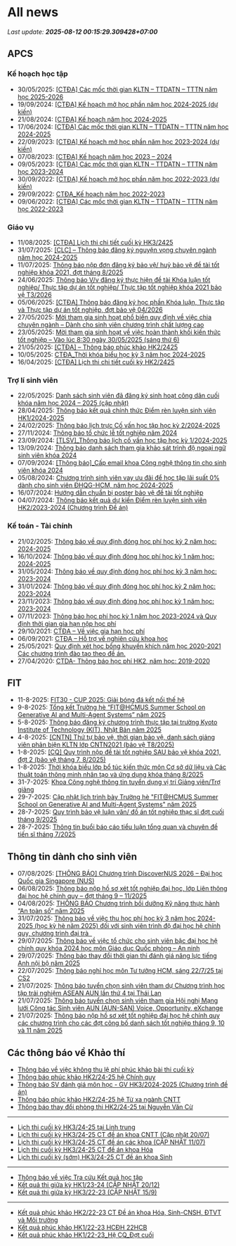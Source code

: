 # All news
_Last update: **2025-08-12 00:15:29.309428+07:00**_
## APCS
### Kế hoạch học tập
 - 30/05/2025: [[CTĐA] Các mốc thời gian KLTN – TTDATN – TTTN năm học 2025-2026](https://www.ctda.hcmus.edu.vn/vi/2025/05/ctda-cac-moc-thoi-gian-kltn-ttdatn-tttn-nam-hoc-2025-2026/)
 - 19/09/2024: [[CTĐA] Kế hoạch mở học phần năm học 2024-2025 (dự kiến)](https://www.ctda.hcmus.edu.vn/vi/2024/09/ctda-ke-hoach-mo-hoc-phan-nam-hoc-2024-2025-du-kien/)
 - 21/08/2024: [[CTĐA] Kế hoạch năm học 2024-2025](https://www.ctda.hcmus.edu.vn/vi/2024/08/ctda-ke-hoach-nam-hoc-2024-2025/)
 - 17/06/2024: [[CTĐA] Các mốc thời gian KLTN – TTDATN – TTTN năm học 2024-2025](https://www.ctda.hcmus.edu.vn/vi/2024/06/ctda-cac-moc-thoi-gian-kltn-ttdatn-tttn-nam-hoc-2024-2025/)
 - 22/09/2023: [[CTĐA] Kế hoạch mở học phần năm học 2023-2024 (dự kiến)](https://www.ctda.hcmus.edu.vn/vi/2023/09/ctda-ke-hoach-mo-hoc-phan-nam-hoc-2023-2024-du-kien/)
 - 07/08/2023: [[CTĐA] Kế hoạch năm học 2023 – 2024](https://www.ctda.hcmus.edu.vn/vi/2023/08/ctda-ke-hoach-nam-hoc-2023-2024/)
 - 09/05/2023: [[CTĐA] Các mốc thời gian KLTN – TTDATN – TTTN năm học 2023-2024](https://www.ctda.hcmus.edu.vn/vi/2023/05/ctda-cac-moc-thoi-gian-kltn-ttdatn-tttn-nam-hoc-2023-2024/)
 - 30/09/2022: [[CTĐA] Kế hoạch mở học phần năm học 2022-2023 (dự kiến)](https://www.ctda.hcmus.edu.vn/vi/2022/09/ctda-ke-hoach-mo-hoc-phan-nam-hoc-2022-2023-du-kien/)
 - 29/09/2022: [CTĐA_Kế hoạch năm học 2022-2023](https://www.ctda.hcmus.edu.vn/vi/2022/09/ctda_ke-hoach-nam-hoc-2022-2023/)
 - 09/06/2022: [[CTĐA] Các mốc thời gian KLTN – TTDATN – TTTN năm học 2022-2023](https://www.ctda.hcmus.edu.vn/vi/2022/06/ctda-cac-moc-thoi-gian-kltn-ttdatn-tttn-nam-hoc-2022-2023/)

### Giáo vụ
 - 11/08/2025: [[CTĐA] Lịch thi chi tiết cuối kỳ HK3/2425](https://www.ctda.hcmus.edu.vn/vi/2025/08/ctda-lich-thi-chi-tiet-cuoi-ky-hk3-2425/)
 - 31/07/2025: [[CLC] – Thông báo đăng ký nguyện vọng chuyên ngành năm học 2024-2025](https://www.ctda.hcmus.edu.vn/vi/2025/07/clc-thong-bao-dang-ky-nguyen-vong-chuyen-nganh-nam-hoc-2024-2025/)
 - 11/07/2025: [Thông báo nộp đơn đăng ký bảo vệ/ huỷ bảo vệ đề tài tốt nghiệp khóa 2021, đợt tháng 8/2025](https://www.ctda.hcmus.edu.vn/vi/2025/07/thong-bao-nop-don-dang-ky-bao-ve-huy-bao-ve-de-tai-tot-nghiep-khoa-2021-dot-thang-8-2025/)
 - 24/06/2025: [Thông báo V/v đăng ký thực hiện đề tài Khóa luận tốt nghiệp/ Thực tập dự án tốt nghiệp/ Thực tập tốt nghiệp khóa 2021 bảo vệ T3/2026](https://www.ctda.hcmus.edu.vn/vi/2025/06/thong-bao-v-v-dang-ky-thuc-hien-de-tai-khoa-luan-tot-nghiep-thuc-tap-du-an-tot-nghiep-thuc-tap-tot-nghiep-khoa-2021-bao-ve-t3-2026/)
 - 05/06/2025: [[CTĐA] Thông báo đăng ký học phần Khóa luận, Thực tập và Thực tập dự án tốt nghiệp, đợt bảo vệ 04/2026](https://www.ctda.hcmus.edu.vn/vi/2025/06/ctda-thong-bao-dang-ky-hoc-phan-khoa-luan-thuc-tap-va-thuc-tap-du-an-tot-nghiep-dot-bao-ve-04-2026/)
 - 27/05/2025: [Mời tham gia sinh hoạt phổ biến quy định về việc chia chuyên ngành – Dành cho sinh viên chương trình chất lượng cao](https://www.ctda.hcmus.edu.vn/vi/2025/05/moi-tham-gia-sinh-hoat-pho-bien-quy-dinh-ve-viec-chia-chuyen-nganh-danh-cho-sinh-vien-chuong-trinh-chat-luong-cao/)
 - 23/05/2025: [Mời tham gia sinh hoạt về việc hoàn thành khối kiến thức tốt nghiệp – Vào lúc 8:30 ngày 30/05/2025 (sáng thứ 6)](https://www.ctda.hcmus.edu.vn/vi/2025/05/moi-tham-gia-sinh-hoat-ve-viec-hoan-thanh-khoi-kien-thuc-tot-nghiep-vao-luc-830-ngay-30-05-2025-sang-thu-6/)
 - 21/05/2025: [[CTĐA] – Thông báo phúc khảo HK2/2425](https://www.ctda.hcmus.edu.vn/vi/2025/05/ctda-thong-bao-phuc-khao-hk2-2425/)
 - 10/05/2025: [CTĐA_Thời khóa biểu học kỳ 3 năm học 2024-2025](https://www.ctda.hcmus.edu.vn/vi/2025/05/ctda_thoi-khoa-bieu-hoc-ky-3-nam-hoc-2024-2025/)
 - 16/04/2025: [[CTĐA] Lịch thi chi tiết cuối kỳ HK2/2425](https://www.ctda.hcmus.edu.vn/vi/2025/04/ctda-lich-thi-chi-tiet-cuoi-ky-hk2-2425/)

### Trợ lí sinh viên
 - 22/05/2025: [Danh sách sinh viên đã đăng ký sinh hoạt công dân cuối khóa năm học 2024 – 2025 (cập nhật)](https://www.ctda.hcmus.edu.vn/vi/2025/05/danh-sach-sinh-vien-da-dang-ky-sinh-hoat-cong-dan-cuoi-khoa-nam-hoc-2024-2025-cap-nhat/)
 - 28/04/2025: [Thông báo kết quả chính thức Điểm rèn luyện sinh viên HK1/2024-2025](https://www.ctda.hcmus.edu.vn/vi/2025/04/thong-bao-ket-qua-chinh-thuc-diem-ren-luyen-sinh-vien-hk1-2024-2025/)
 - 24/02/2025: [Thông báo lịch trực Cố vấn học tập học kỳ 2/2024-2025](https://www.ctda.hcmus.edu.vn/vi/2025/02/thong-bao-lich-truc-co-van-hoc-tap-hoc-ky-2-2024-2025/)
 - 27/11/2024: [Thông báo tổ chức lễ tốt nghiệp năm 2024](https://www.ctda.hcmus.edu.vn/vi/2024/11/thong-bao-to-chuc-le-tot-nghiep-nam-2024/)
 - 23/09/2024: [[TLSV]_Thông báo lịch cố vấn học tập học kỳ 1/2024-2025](https://www.ctda.hcmus.edu.vn/vi/2024/09/tlsv_thong-bao-lich-co-van-hoc-tap-hoc-ky-1-2024-2025/)
 - 13/09/2024: [Thông báo danh sách tham gia khảo sát trình độ ngoại ngữ sinh viên khóa 2024](https://www.ctda.hcmus.edu.vn/vi/2024/09/thong-bao-danh-sach-tham-gia-khao-sat-trinh-do-ngoai-ngu-sinh-vien-khoa-2024/)
 - 07/09/2024: [[Thông báo]_Cấp email khoa Công nghệ thông tin cho sinh viên khóa 2024](https://www.ctda.hcmus.edu.vn/vi/2024/09/thong-bao_cap-email-khoa-cong-nghe-thong-tin-cho-sinh-vien-khoa-2024/)
 - 05/08/2024: [Chương trình sinh viên vay ưu đãi để học tập lãi suất 0% dành cho sinh viên ĐHQG-HCM, năm học 2024-2025](https://www.ctda.hcmus.edu.vn/vi/2024/08/chuong-trinh-sinh-vien-vay-uu-dai-de-hoc-tap-lai-suat-0-danh-cho-sinh-vien-dhqg-hcm-nam-hoc-2024-2025/)
 - 16/07/2024: [Hướng dẫn chuẩn bị poster bảo vệ đề tài tốt nghiệp](https://www.ctda.hcmus.edu.vn/vi/2024/07/huong-dan-chuan-bi-poster-bao-ve-de-tai-tot-nghiep/)
 - 04/07/2024: [Thông báo kết quả dự kiến Điểm rèn luyện sinh viên HK2/2023-2024 (Chương trình Đề án)](https://www.ctda.hcmus.edu.vn/vi/2024/07/thong-bao-ket-qua-du-kien-diem-ren-luyen-sinh-vien-hk2-2023-2024-chuong-trinh-de-an/)

### Kế toán - Tài chính
 - 21/02/2025: [Thông báo về quy định đóng học phí học kỳ 2 năm học: 2024-2025](https://www.ctda.hcmus.edu.vn/vi/2025/02/thong-bao-ve-quy-dinh-dong-hoc-phi-hoc-ky-2-nam-hoc-2024-2025/)
 - 16/10/2024: [Thông báo về quy định đóng học phí học kỳ 1 năm học: 2024-2025](https://www.ctda.hcmus.edu.vn/vi/2024/10/thong-bao-ve-quy-dinh-dong-hoc-phi-hoc-ky-1-nam-hoc-2024-2025/)
 - 31/05/2024: [Thông báo về quy định đóng học phí học kỳ 3 năm học: 2023-2024](https://www.ctda.hcmus.edu.vn/vi/2024/05/thong-bao-ve-quy-dinh-dong-hoc-phi-hoc-ky-3-nam-hoc-2023-2024/)
 - 31/01/2024: [Thông báo về quy định đóng học phí học kỳ 2 năm học: 2023-2024](https://www.ctda.hcmus.edu.vn/vi/2024/01/thong-bao-ve-quy-dinh-dong-hoc-phi-hoc-ky-2-nam-hoc-2023-2024/)
 - 23/11/2023: [Thông báo về quy định đóng học phí học kỳ 1 năm học: 2023-2024](https://www.ctda.hcmus.edu.vn/vi/2023/11/thong-bao-ve-quy-dinh-dong-hoc-phi-hoc-ky-1-nam-hoc-2023-2024/)
 - 07/11/2023: [Thông báo học phí học kỳ 1 năm học 2023-2024 và Quy định thời gian gia hạn nộp học phí](https://www.ctda.hcmus.edu.vn/vi/2023/11/thong-bao-hoc-phi-hoc-ky-1-nam-hoc-2023-2024-va-quy-dinh-thoi-gian-gia-han-nop-hoc-phi/)
 - 29/10/2021: [CTĐA – Về việc gia hạn học phí](https://www.ctda.hcmus.edu.vn/vi/2021/10/ctda-ve-viec-gia-han-hoc-phi/)
 - 06/09/2021: [CTĐA – Hỗ trợ về nghiên cứu khoa học](https://www.ctda.hcmus.edu.vn/vi/2021/09/ctda-ho-tro-ve-nghien-cuu-khoa-hoc/)
 - 25/05/2021: [Quy định xét học bổng khuyến khích năm học 2020-2021 Các chương trình đào tạo theo đề án.](https://www.ctda.hcmus.edu.vn/vi/2021/05/quy-dinh-xet-hoc-bong-khuyen-khich-nam-hoc-2020-2021-cac-chuong-trinh-dao-tao-theo-de-an/)
 - 27/04/2020: [CTDA- Thông báo học phí HK2, năm học: 2019-2020](https://www.ctda.hcmus.edu.vn/vi/2020/04/ctda-thong-bao-hoc-phi-hk2-nam-hoc-2019-2020/)

## FIT
 - 11-8-2025: [FIT30 - CUP 2025: Giải bóng đá kết nối thế hệ](https://www.fit.hcmus.edu.vn/vn/Default.aspx?tabid=292&newsid=16904)
 - 9-8-2025: [Tổng kết Trường hè “FIT@HCMUS Summer School on Generative AI and Multi-Agent Systems” năm 2025](https://www.fit.hcmus.edu.vn/vn/Default.aspx?tabid=292&newsid=16903)
 - 5-8-2025: [Thông báo đăng ký chương trình thực tập tại trường Kyoto Institute of Technology (KIT), Nhật Bản năm 2025](https://www.fit.hcmus.edu.vn/vn/Default.aspx?tabid=292&newsid=16901)
 - 4-8-2025: [[CNTN] Thứ tự bảo vệ, thời gian bảo vệ, danh sách giảng viên phản biện KLTN lớp CNTN2021 (bảo vệ T8/2025)](https://www.fit.hcmus.edu.vn/vn/Default.aspx?tabid=292&newsid=16900)
 - 1-8-2025: [[CQ] Quy trình nộp đề tài tốt nghiệp SAU bảo vệ khóa 2021, đợt 2 (bảo vệ tháng 7, 8/2025)](https://www.fit.hcmus.edu.vn/vn/Default.aspx?tabid=292&newsid=16897)
 - 1-8-2025: [Thời khóa biểu lớp bổ túc kiến thức môn Cơ sở dữ liệu và Các thuật toán thông minh nhân tạo và ứng dụng khóa tháng 8/2025](https://www.fit.hcmus.edu.vn/vn/Default.aspx?tabid=292&newsid=16896)
 - 31-7-2025: [Khoa Công nghệ thông tin tuyển dụng vị trí Giảng viên/Trợ giảng](https://www.fit.hcmus.edu.vn/vn/Default.aspx?tabid=292&newsid=16895)
 - 29-7-2025: [Cập nhật lịch trình bày Trường hè "FIT@HCMUS Summer School on Generative AI and Multi-Agent Systems" năm 2025](https://www.fit.hcmus.edu.vn/vn/Default.aspx?tabid=292&newsid=16892)
 - 28-7-2025: [Quy trình bảo vệ luận văn/ đồ án tốt nghiệp thạc sĩ đợt cuối tháng 9/2025](https://www.fit.hcmus.edu.vn/vn/Default.aspx?tabid=292&newsid=16890)
 - 28-7-2025: [Thông tin buổi báo cáo tiểu luận tổng quan và chuyên đề tiến sĩ tháng 7/2025](https://www.fit.hcmus.edu.vn/vn/Default.aspx?tabid=292&newsid=16889)

## Thông tin dành cho sinh viên
- 07/08/2025: [[THÔNG BÁO] Chương trình DiscoverNUS 2026 – Đại học Quốc gia Singapore (NUS)](https://hcmus.edu.vn/thong-bao-chuong-trinh-discovernus-2026-dai-hoc-quoc-gia-singapore-nus/)
- 06/08/2025: [Thông báo nộp hồ sơ xét tốt nghiệp đại học, lớp Liên thông đại học hệ chính quy – đợt tháng 9 – 11/2025](https://hcmus.edu.vn/thong-bao-nop-ho-so-xet-tot-nghiep-dai-hoc-lop-lien-thong-dai-hoc-he-chinh-quy-dot-thang-9-11-2025/)
- 04/08/2025: [THÔNG BÁO Chương trình bồi dưỡng Kỹ năng thực hành “An toàn số” năm 2025](https://hcmus.edu.vn/thong-bao-chuong-trinh-boi-duong-ky-nang-thuc-hanh-an-toan-so-nam-2025/)
- 31/07/2025: [Thông báo về việc thu học phí học kỳ 3 năm học 2024-2025 (học kỳ hè năm 2025) đối với sinh viên trình độ đại học hệ chính quy, chương trình đại trà   ](https://hcmus.edu.vn/57270-2/)
- 29/07/2025: [Thông báo về việc tổ chức cho sinh viên bậc đại học hệ chính quy khóa 2024 học môn Giáo dục Quốc phòng – An ninh](https://hcmus.edu.vn/thong-bao-ve-viec-to-chuc-cho-sinh-vien-bac-dai-hoc-he-chinh-quy-khoa-2024-hoc-mon-giao-duc-quoc-phong-an-ninh/)
- 29/07/2025: [Thông báo thay đổi thời gian thi đánh giá năng lực tiếng Anh nội bộ năm 2025](https://hcmus.edu.vn/thong-bao-thay-doi-thoi-gian-thi-danh-gia-nang-luc-tieng-anh-noi-bo/)
- 22/07/2025: [Thông báo nghỉ học môn Tư tưởng HCM, sáng 22/7/25 tại CS2](https://hcmus.edu.vn/thong-bao-nghi-hoc-mon-tu-tuong-hcm-sang-22-7-25-tai-cs2/)
- 21/07/2025: [Thông báo tuyển chọn sinh viên tham dự Chương trình học tập trải nghiệm ASEAN AUN lần thứ 4 tại Thái Lan](https://hcmus.edu.vn/thong-bao-tuyen-chon-sinh-vien-tham-du-chuong-trinh-hoc-tap-trai-nghiem-asean-aun-lan-thu-4-tai-thai-lan/)
- 21/07/2025: [Thông báo tuyển chọn sinh viên tham gia Hội nghị Mạng lưới Công tác Sinh viên AUN (AUN-SAN) Voice, Opportunity, eXchange](https://hcmus.edu.vn/thong-bao-tuyen-chon-sinh-vien-tham-gia-hoi-nghi-mang-luoi-cong-tac-sinh-vien-aun-aun-san-voice-opportunity-exchange/)
- 21/07/2025: [Thông báo nộp hồ sơ xét tốt nghiệp đại học hệ chính quy các chương trình cho các đợt công bố danh sách tốt nghiệp tháng 9, 10 và 11 năm 2025](https://hcmus.edu.vn/thong-bao-nop-ho-so-xet-tot-nghiep-dai-hoc-he-chinh-quy-cac-chuong-trinh-cho-cac-dot-cong-bo-danh-sach-tot-nghiep-thang-9-10-va-11-nam-2025/)

## Các thông báo về Khảo thí
 - [Thông báo về việc không thu lệ phí phúc khảo bài thi cuối kỳ](http://ktdbcl.hcmus.edu.vn/index.php/thong-bao/900-thong-bao-v-vi-c-khong-thu-l-phi-phuc-kh-o-bai-thi-cu-i-ky)
 - [Thông báo phúc khảo HK2/24-25 hệ Chính quy](http://ktdbcl.hcmus.edu.vn/index.php/thong-bao/898-thong-bao-phuc-kh-o-hk2-24-25-h-chinh-quy)
 - [Thông báo SV đánh giá môn học - GV HK3/2024-2025 (Chương trình đề án)](http://ktdbcl.hcmus.edu.vn/index.php/thong-bao/881-thong-bao-sv-danh-gia-mon-h-c-gv-hk3-2024-2025-chuong-trinh-d-an)
 - [Thông báo phúc khảo HK2/24-25 hệ Từ xa ngành CNTT](http://ktdbcl.hcmus.edu.vn/index.php/thong-bao/880-thong-bao-phuc-kh-o-hk2-24-25-h-t-xa-nganh-cntt)
 - [Thông báo thay đổi phòng thi HK2/24-25 tại Nguyễn Văn Cừ](http://ktdbcl.hcmus.edu.vn/index.php/thong-bao/877-thong-bao-thay-d-i-phong-thi-hk2-24-25-t-i-nguy-n-van-c)

***

 - [Lịch thi cuối kỳ HK3/24-25 tại Linh trung](http://ktdbcl.hcmus.edu.vn/index.php/cong-tac-kh-o-thi/l-ch-thi-h-c-ky/899-l-ch-thi-cu-i-ky-hk3-24-25-t-i-linh-trung)
 - [Lịch thi cuối kỳ HK3/24-25 CT đề án khoa CNTT (Cập nhật 20/07)](http://ktdbcl.hcmus.edu.vn/index.php/cong-tac-kh-o-thi/l-ch-thi-h-c-ky/882-l-ch-thi-cu-i-ky-hk3-24-25-ct-d-an-khoa-cntt)
 - [Lịch thi cuối kỳ HK3/24-25 CT đề án các khoa (CẬP NHẬT 11/07)](http://ktdbcl.hcmus.edu.vn/index.php/cong-tac-kh-o-thi/l-ch-thi-h-c-ky/879-l-ch-thi-cu-i-ky-hk3-24-25-ct-d-an-cac-khoa)
 - [Lịch thi cuối kỳ HK3/24-25 CT đề án khoa Hóa](http://ktdbcl.hcmus.edu.vn/index.php/cong-tac-kh-o-thi/l-ch-thi-h-c-ky/878-l-ch-thi-cu-i-ky-hk3-24-25-ct-d-an-khoa-hoa)
 - [Lịch thi cuối kỳ (sớm) HK3/24-25 CT đề án khoa Sinh](http://ktdbcl.hcmus.edu.vn/index.php/cong-tac-kh-o-thi/l-ch-thi-h-c-ky/875-l-ch-thi-cu-i-ky-s-m-hk3-24-25-ct-d-an-khoa-sinh)

***

 - [Thông báo về việc Tra cứu Kết quả học tập](http://ktdbcl.hcmus.edu.vn/index.php/cong-tac-kh-o-thi/k-t-qu-thi-h-c-ky/798-thong-bao-v-vi-c-tra-c-u-k-t-qu-h-c-t-p)
 - [Kết quả thi giữa kỳ HK1/23-24 (CẬP NHẬT 20/12)](http://ktdbcl.hcmus.edu.vn/index.php/cong-tac-kh-o-thi/k-t-qu-thi-h-c-ky/778-k-t-qu-thi-gi-a-ky-hk1-23-24)
 - [Kết quả thi giữa kỳ HK3/22-23 (CẬP NHẬT 15/9)](http://ktdbcl.hcmus.edu.vn/index.php/cong-tac-kh-o-thi/k-t-qu-thi-h-c-ky/714-k-t-qu-thi-gi-a-ky-hk3-22-23-clc)

***

 - [Kết quả phúc khảo HK2/22-23 CT Đề án khoa Hóa, Sinh-CNSH, ĐTVT và Môi trường](http://ktdbcl.hcmus.edu.vn/index.php/cong-tac-kh-o-thi/k-t-qu-phuc-tra/726-k-t-qu-phuc-kh-o-hk2-22-23-ct-d-an-khoa-hoa-sinh-cnsh-dtvt-va-moi-tru-ng)
 - [Kết quả phúc khảo HK1/22-23 HCĐH 22HCB](http://ktdbcl.hcmus.edu.vn/index.php/cong-tac-kh-o-thi/k-t-qu-phuc-tra/723-k-t-qu-phuc-kh-o-hk1-22-23-hcdh-22hcb)
 - [Kết quả phúc khảo HK1/22-23_Hệ CQ_Đợt cuối](http://ktdbcl.hcmus.edu.vn/index.php/cong-tac-kh-o-thi/k-t-qu-phuc-tra/691-k-t-qu-phuc-kh-o-hk1-22-23-h-cq-d-t-cu-i)
